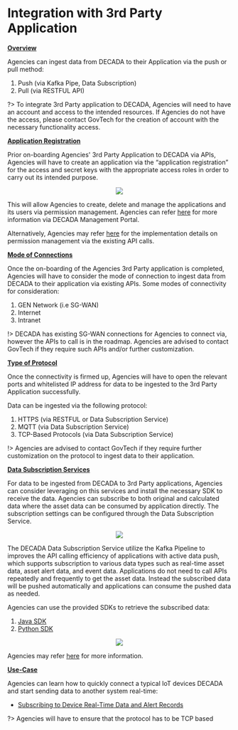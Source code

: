 # Integration with 3rd Party Application

**<u>Overview</u>**

Agencies can ingest data from DECADA to their Application via the push or pull method:

1. Push (via Kafka Pipe, Data Subscription)
2. Pull (via RESTFUL API)

?> To integrate 3rd Party application to DECADA, Agencies will need to have an account and access to the intended resources. If Agencies do not have the access, please contact GovTech for the creation of account with the necessary functionality access.

**<u>Application Registration</u>**

Prior on-boarding Agencies' 3rd Party Application to DECADA via APIs, Agencies will have to create an application via the “application registration” for the access and secret keys with the appropriate access roles in order to carry out its intended purpose.

<div align=center>
<img src="./images/onBoardingApplication/applicationRegisteration.png"/>
</div>

This will allow Agencies to create, delete and manage the applications and its users via permission management. Agencies can refer [here](https://support.envisioniot.com/docs/app-development/en/latest/app_portal/app_developer/developing_apps.html#:~:text=Log%20in%20to%20the%20EnOS%20Management%20Console%2C%20select,about%20the%20application%20to%20complete%20the%20application%20registration.) for more information via DECADA Management Portal.

Alternatively, Agencies may refer [here](https://support.envisioniot.com/docs/app-portal-api/en/2.3.0/overview.html) for the implementation details on permission management via the existing API calls.

**<u>Mode of Connections</u>**

Once the on-boarding of the Agencies 3rd Party application is completed, Agencies will have to consider the mode of connection to ingest data from DECADA to their application via existing APIs. Some modes of connectivity for consideration:

1. GEN Network (i.e SG-WAN)
2. Internet
3. Intranet

!> DECADA has existing SG-WAN connections for Agencies to connect via, however the APIs to call is in the roadmap. Agencies are advised to contact GovTech if they require such APIs and/or further customization. 

**<u>Type of Protocol</u>**

Once the connectivity is firmed up, Agencies will have to open the relevant ports and whitelisted IP address for data to be ingested to the 3rd Party Application successfully.

Data can be ingested via the following protocol:

1. HTTPS (via RESTFUL or Data Subscription Service)
2. MQTT (via Data Subscription Service)
3. TCP-Based Protocols (via Data Subscription Service)

!> Agencies are advised to contact GovTech if they require further customization on the protocol to ingest data to their application. 

**<u>Data Subscription Services</u>**

For data to be ingested from DECADA to 3rd Party applications, Agencies can consider leveraging on this services and install the necessary SDK to receive the data. Agencies can subscribe to both original and calculated data where the asset data can be consumed by application directly. The subscription settings can be configured through the Data Subscription Service.

<div align=center>
<img src="./images/onBoardingApplication/dataSubscriptionService.png"/>
</div>

The DECADA Data Subscription Service utilize the Kafka Pipeline to improves the API calling efficiency of applications with active data push, which supports subscription to various data types such as real-time asset data, asset alert data, and event data. Applications do not need to call APIs repeatedly and frequently to get the asset data. Instead the subscribed data will be pushed automatically and applications can consume the pushed data as needed. 

Agencies can use the provided SDKs to retrieve the subscribed data:

1. [Java SDK](https://mvnrepository.com/artifact/com.envisioniot/enos-subscribe)
2. [Python SDK](https://github.com/EnvisionIot/enos-subscription-service-sdk-python)

<div align=center>
<img src="./images/onBoardingApplication/dataSubscriptionServicePortal.png"/>
</div>

Agencies may refer [here](https://www.envisioniot.com/docs/data-subscription/en/latest/data_subscription_overview.html) for more information.

**<u>Use-Case</u>**

Agencies can learn how to quickly connect a typical IoT devices DECADA and start sending data to another system real-time:

- [Subscribing to Device Real-Time Data and Alert Records](https://www.envisioniot.com/docs/enos-tutorials/en/latest/subscribing_to_device_data/index.html)

?> Agencies will have to ensure that the protocol has to be TCP based